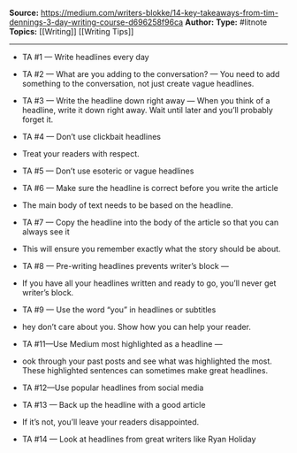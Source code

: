 ---
---

**Source:** https://medium.com/writers-blokke/14-key-takeaways-from-tim-dennings-3-day-writing-course-d696258f96ca
**Author:**
**Type:** #litnote 
**Topics:** [[Writing]] [[Writing Tips]] 

----
- TA #1 — Write headlines every day
    
-   TA #2 — What are you adding to the conversation? — You need to add something to the conversation, not just create vague headlines.
    
-   TA #3 — Write the headline down right away — When you think of a headline, write it down right away. Wait until later and you’ll probably forget it.
    
-   TA #4 — Don’t use clickbait headlines
    
-   Treat your readers with respect.
    
-   TA #5 — Don’t use esoteric or vague headlines
    
-   TA #6 — Make sure the headline is correct before you write the article
    
-   The main body of text needs to be based on the headline.
    
-   TA #7 — Copy the headline into the body of the article so that you can always see it
-  This will ensure you remember exactly what the story should be about.
    
-   TA #8 — Pre-writing headlines prevents writer’s block —
    
-   If you have all your headlines written and ready to go, you’ll never get writer’s block.
    
-   TA #9 — Use the word “you” in headlines or subtitles
    
-   hey don’t care about you. Show how you can help your reader.
    
-   TA #11—Use Medium most highlighted as a headline —
    
-   ook through your past posts and see what was highlighted the most. These highlighted sentences can sometimes make great headlines.
    
-   TA #12—Use popular headlines from social media
    
-   TA #13 — Back up the headline with a good article
    
-   If it’s not, you’ll leave your readers disappointed.
    
-   TA #14 — Look at headlines from great writers like Ryan Holiday
    
